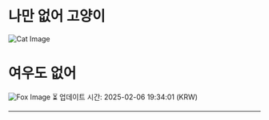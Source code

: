 
# 나만 없어 고양이

![Cat Image](https://cdn2.thecatapi.com/images/2o5.jpg)

# 여우도 없어
![Fox Image](https://randomfox.ca/images/59.jpg)
⏳ 업데이트 시간: 2025-02-06 19:34:01 (KRW)

---
